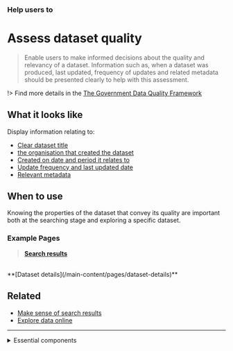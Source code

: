 ### Help users to
# Assess dataset quality 

> Enable users to make informed decisions about the quality and relevancy of a dataset. Information such as, when a dataset was produced, last updated, frequency of updates and related metadata should be presented clearly to help with this assessment.

!> Find more details in the [The Government Data Quality Framework](https://www.gov.uk/government/publications/the-government-data-quality-framework/the-government-data-quality-framework)

## What it looks like

Display information relating to:
+ [Clear dataset title](main-content/pages/dataset-details?id=_1-clear-dataset-title)
+ [the organisation that created the dataset](main-content/pages/dataset-details?id=_4-publisher-name)
+ [Created on date and period it relates to](main-content/pages/dataset-details?id=_6-created-on-date-and-period-it-relates-to)
+ [Update frequency and last updated date](main-content/pages/dataset-details?id=_7-update-frequency-and-last-updated-date)
+ [Relevant metadata](main-content/pages/dataset-details?id=_10-additional-metadata)

## When to use

Knowing the properties of the dataset that convey its quality are important both at the searching stage and exploring a specific dataset.

### Example Pages

>**[Search results](/main-content/pages/homepage)**
<br>
**[Dataset details](/main-content/pages/dataset-details)**

## Related

* [Make sense of search results](/main-content/steps/make-sense-of-search-results)
* [Explore data online](/main-content/steps/explore-data-online)

---

<!-- Additional information can be presented in dropdown menus -->

<details>
<summary>Essential components</summary>
<br>

Below is a checklist of components/information that are relevant for this task.

These components can be arranged in many ways, but the ones with highest relevance should be the most visible/accessible.

?> 1 - high relevance, 2 - medium relevance, 3 - low relevance

<!-- Table of component start -->

| Component             | Description                                                                                                     |  Relevance |
|-----------------------|-----------------------------------------------------------------------------------------------------------------|:----------:|
| Dataset author                 | Who produced the datasat? Do they have contact details?                                                                                   |     1      |
| Last updated | When was the dataset updated last   |     1      |
| Update frequency               | How often does it get updated |     2      |

</details>
